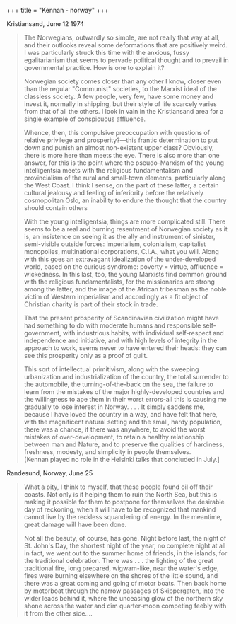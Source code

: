 +++
title = "Kennan - norway"
+++

Kristiansand, June 12 1974

> The Norwegians, outwardly so simple, are not really that way at all, and their outlooks reveal some deformations that are positively weird. I was particularly struck this time with the anxious, fussy egalitarianism that seems to pervade political thought and to prevail in governmental practice. How is one to explain it?
>
> Norwegian society comes closer than any other I know, closer even than the regular "Communist" societies, to the Marxist ideal of the classless society. A few people, very few, have some money and invest it, normally in shipping, but their style of life scarcely varies from that of all the others. I look in vain in the Kristiansand area for a single example of conspicuous affluence.
>
> Whence, then, this compulsive preoccupation with questions of relative privilege and prosperity?—this frantic determination to put down and punish an almost non-existent upper class? Obviously, there is more here than meets the eye. There is also more than one answer, for this is the point where the pseudo-Marxism of the young intelligentsia meets with the religious fundamentalism and provincialism of the rural and small-town elements, particularly along the West Coast. I think I sense, on the part of these latter, a certain cultural jealousy and feeling of inferiority before the relatively cosmopolitan Oslo, an inability to endure the thought that the country should contain others
>
> With the young intelligentsia, things are more complicated still. There seems to be a real and burning resentment of Norwegian society as it is, an insistence on seeing it as the ally and instrument of sinister, semi-visible outside forces: imperialism, colonialism, capitalist monopolies, multinational corporations, C.I.A., what you will. Along with this goes an extravagant idealization of the under-developed world, based on the curious syndrome: poverty = virtue, affluence = wickedness. In this last, too, the young Marxists find common ground with the religious fundamentalists, for the missionaries are strong among the latter, and the image of the African tribesman as the noble victim of Western imperialism and accordingly as a fit object of Christian charity is part of their stock in trade.
>
> That the present prosperity of Scandinavian civilization might have had something to do with moderate humans and responsible self-government, with industrious habits, with individual self-respect and independence and initiative, and with high levels of integrity in the approach to work, seems never to have entered their heads: they can see this prosperity only as a proof of guilt.
>
> This sort of intellectual primitivism, along with the sweeping urbanization and industrialization of the country, the total surrender to the automobile, the turning-of-the-back on the sea, the failure to learn from the mistakes of the major highly-developed countries and the willingness to ape them in their worst errors-all this is causing me gradually to lose interest in Norway. . . . It simply saddens me, because I have loved the country in a way, and have felt that here, with the magnificent natural setting and the small, hardy population, there was a chance, if there was anywhere, to avoid the worst mistakes of over-development, to retain a healthy relationship between man and Nature, and to preserve the qualities of hardiness, freshness, modesty, and simplicity in people themselves.  
> [Kennan played no role in the Helsinki talks that concluded in July.]


Randesund, Norway, June 25

> What a pity, I think to myself, that these people found oil off their coasts. Not only is it helping them to ruin the North Sea, but this is making it possible for them to postpone for themselves the desirable day of reckoning, when it will have to be recognized that mankind cannot live by the reckless squandering of energy. In the meantime, great damage will have been done.
> 
> Not all the beauty, of course, has gone. Night before last, the night of St. John's Day, the shortest night of the year, no complete night at all in fact, we went out to the summer home of friends, in the islands, for the traditional celebration. There was . . . the lighting of the great traditional fire, long prepared, wigwam-like, near the water's edge, fires were burning elsewhere on the shores of the little sound, and there was a great coming and going of motor boats. Then back home by motorboat through the narrow passages of Skippergaten, into the wider leads behind it, where the unceasing glow of the northern sky shone across the water and dim quarter-moon competing feebly with it from the other side....